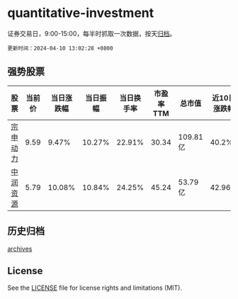 # quantitative-investment

证券交易日，9:00-15:00，每半时抓取一次数据，按天[归档](archives)。

`更新时间：2024-04-10 13:02:28 +0800`

## 强势股票

|股票|当前价|当日涨跌幅|当日振幅|当日换手率|市盈率TTM|总市值|近10日涨跌幅|
|----|----|----|----|----|----|----|----|
|[宗申动力](https://xueqiu.com/S/SZ001696)|9.59|9.47%|10.27%|22.91%|30.34|109.81亿|40.2%|
|[中润资源](https://xueqiu.com/S/SZ000506)|5.79|10.08%|10.84%|24.25%|45.24|53.79亿|42.96%|

## 历史归档

[archives](archives)

## License

See the [LICENSE](LICENSE) file for license rights and limitations (MIT).